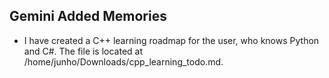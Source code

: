 ## Gemini Added Memories
- I have created a C++ learning roadmap for the user, who knows Python and C#. The file is located at /home/junho/Downloads/cpp_learning_todo.md.
